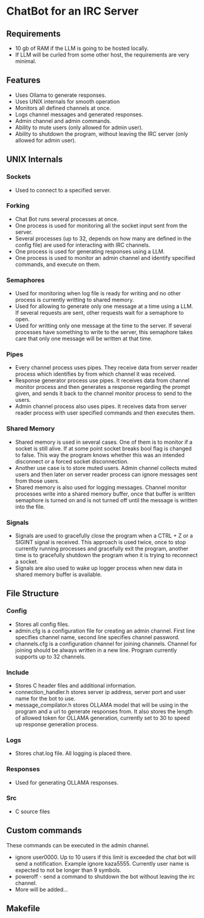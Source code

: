 # ChatBot for an IRC Server

## Requirements
- 10 gb of RAM if the LLM is going to be hosted locally.
- If LLM will be curled from some other host, the requirements are very minimal.

## Features 
- Uses Ollama to generate responses.
- Uses UNIX internals for smooth operation
- Monitors all defined channels at once.
- Logs channel messages and generated responses.
- Admin channel and admin commands.
- Ability to mute users (only allowed for admin user).
- Ability to shutdown the program, without leaving the IRC server (only allowed for admin user).

## UNIX Internals

### Sockets
- Used to connect to a specified server.

### Forking
- Chat Bot runs several processes at once.
- One process is used for monitoring all the socket input sent from the server.
- Several processes (up to 32, depends on how many are defined in the config file) are used for interacting with IRC channels.
- One process is used for generating responses using a LLM.
- One process is used to monitor an admin channel and identify specified commands, and execute on them. 

### Semaphores
- Used for monitoring when log file is ready for writing and no other process is currently writting to shared memory.
- Used for allowing to generate only one message at a time using a LLM. If several requests are sent, other requests wait for a semaphore to open.
- Used for writting only one message at the time to the server. If several processes have something to write to the server, this semaphore takes care that only one message will be written at that time.

### Pipes
- Every channel process uses pipes. They receive data from server reader process which identifies by from which channel it was received.
- Response generator process use pipes. It receives data from channel monitor process and then generates a response regarding the prompt given, and sends it back to the channel monitor process to send to the users.
- Admin channel process also uses pipes. It receives data from server reader process with user specified commands and then executes them.

### Shared Memory
- Shared memory is used in several cases. One of them is to monitor if a socket is still alive. If at some point socket breaks bool flag is changed to false. This way the program knows whether this was an intended disconnect or a forced socket disconnection.
- Another use case is to store muted users. Admin channel collects muted users and then later on server reader process can ignore messages sent from those users.
- Shared memory is also used for logging messages. Channel monitor processes write into a shared memory buffer, once that buffer is written semaphore is turned on and is not turned off until the message is written into the file. 

### Signals
- Signals are used to gracefully close the program when a CTRL + Z or a SIGINT signal is received. This approach is used twice, once to stop currently running processes and gracefully exit the program, another time is to gracefully shutdown the program when it is trying to reconnect a socket.
- Signals are also used to wake up logger process when new data in shared memory buffer is available.

## File Structure
### Config
- Stores all config files.
- admin.cfg is a configuration file for creating an admin channel. First line specifies channel name, second line specifies channel password.
- channels.cfg is a configuration channel for joining channels. Channel for joining should be always written in a new line. Program currently supports up to 32 channels.

### Include
- Stores C header files and additional information.
- connection_handler.h stores server ip address, server port and user name for the bot to use.
- message_compilator.h stores OLLAMA model that will be using in the program and a url to generate responses from. It also stores the length of allowed token for OLLAMA generation, currently set to 30 to speed up response generation process.

### Logs
- Stores chat.log file. All logging is placed there.

### Responses
- Used for generating OLLAMA responses.

### Src
- C source files

## Custom commands
These commands can be executed in the admin channel.
- ignore user0000. Up to 10 users if this limit is exceeded the chat bot will send a notification. Example ignore kaza5555. Currently user name is expected to not be longer than 9 symbols.
- poweroff - send a command to shutdown the bot without leaving the irc channel.
- More will be added...

## Makefile
